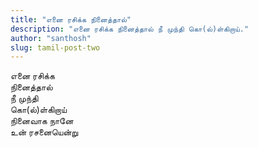 ```yaml
---
title: "எனை ரசிக்க நினைத்தால்"
description: "எனை ரசிக்க நினைத்தால் நீ முந்தி கொ(ல்)ள்கிறாய்."
author: "santhosh"
slug: tamil-post-two
---
```


எனை ரசிக்க  
நினைத்தால்  
நீ முந்தி  
கொ(ல்)ள்கிறாய்  
நினைவாக நானே  
உன் ரசனையென்று  
